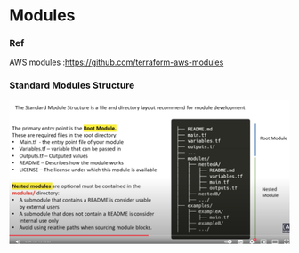 # Modules 

### Ref

AWS modules :https://github.com/terraform-aws-modules


### Standard Modules Structure

![](./standard_modules_structure.png)
